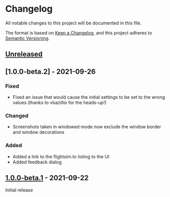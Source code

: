# Changelog

All notable changes to this project will be documented in this file.

The format is based on [Keep a Changelog](https://keepachangelog.com/en/1.0.0/),
and this project adheres to [Semantic Versioning](https://semver.org/spec/v2.0.0.html).

## [Unreleased]

## [1.0.0-beta.2] - 2021-09-26

### Fixed

- Fixed an issue that would cause the initial settings to be set to the wrong values (thanks to vbazillio for the heads-up!)

### Changed

- Screenshots taken in windowed mode now exclude the window border and window decorations

### Added

- Added a link to the flightsim.to listing to the UI
- Added feedback dialog

## [1.0.0-beta.1] - 2021-09-22

Initial release

[Unreleased]: https://github.com/olivierlacan/keep-a-changelog/compare/v1.0.0-beta.1...HEAD
[1.0.0-beta.1]: https://github.com/olivierlacan/keep-a-changelog/releases/tag/v1.0.0-beta.1